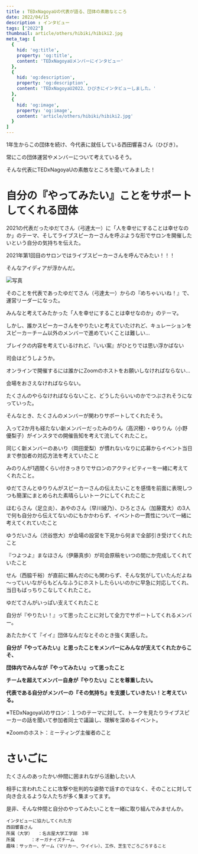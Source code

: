 ```yaml
---
title : TEDxNagoyaUの代表が語る、団体の素敵なところ
date: 2022/04/15
description : インタビュー
tags: ["2022"]
thumbnail: article/others/hibiki/hibiki2.jpg
meta_tag: [
  {
    hid: 'og:title',
    property: 'og:title',
    content: 'TEDxNagoyaUメンバーにインタビュー'
  },
  {
    hid: 'og:description',
    property: 'og:description',
    content: 'TEDxNagoyaU2022、ひびきにインタビューしました。'
  },
  {
    hid: 'og:image',
    property: 'og:image',
    content: 'article/others/hibiki/hibiki2.jpg'
  }
]
---
```




1年生からこの団体を続け、今代表に就任している西田響喜さん（ひびき）。

常にこの団体運営やメンバーについて考えているそう。

そんな代表にTEDxNagoyaUの素敵なところを聞いてみました！



# 自分の『やってみたい』ことをサポートしてくれる団体　



2021の代表だったゆだてさん（弓達太一）に「人を幸せにすることは幸せなのか」のテーマ、そしてライブスピーカーさんを呼ぶような形でサロンを開催したいという自分の気持ちを伝えた。


2021年第1回目のサロンではライブスピーカーさんを呼んでみたい！！！

そんなアイディアが浮かんだ。


![写真](articles/others/hibiki/hibiki1.jpg)

そのことを代表であったゆだてさん（弓達太一）からの『めちゃいいね！』で、運営リーダーになった。

みんなと考えてみたかった「人を幸せにすることは幸せなのか」のテーマ。


しかし、誰かスピーカーさんをやりたいと考えていたけれど、キュレーションをスピーカーチーム以外のメンバーで進めていくことは難しい...

ブレイクの内容を考えているけれど、『いい案』がひとりでは思い浮かばない

司会はどうしようか。

オンラインで開催するには誰かにZoomのホストをお願いしなければならない...

会場をおさえなければならない。

たくさんのやらなければならないこと、どうしたらいいのかでつぶされそうになっていった。

そんなとき、たくさんのメンバーが関わりサポートしてくれたそう。

入って2か月も経たない新メンバーだったみのりん（高沢穂）・ゆりりん（小野優梨子）がインスタでの開催告知を考えて流してくれたこと。

同じく新メンバーのあいり（岡田愛梨）が慣れないなりに応募からイベント当日まで参加者の対応方法を考えていたこと

みのりんが1週間くらい付きっきりでサロンのアクティビティーを一緒に考えてくれたこと。

ゆだてさんとゆりりんがスピーカーさんの伝えたいことを感情を前面に表現しつつも簡潔にまとめられた素晴らしいトークにしてくれたこと

ほむらさん（足立炎）、あやのさん（早川綾乃）、ひろとさん（加藤寛大）の3人で何も自分から伝えてないのにもかかわらず、イベントの一貫性について一緒に考えてくれていたこと

ゆうだいさん（渋谷悠大）が会場の設営を下見から何まで全部引き受けてくれたこと

『つよつよ』まなほさん（伊藤真歩）が司会原稿をいつの間にか完成してくれていたこと

せん（西脇千裕）が直前に頼んだのにも関わらず、そんな気がしていたんだよね～っていいながらもどんなふうにホストしたらいいのかに早急に対応してくれ、当日もばっちりこなしてくれたこと。

ゆだてさんがいっぱい支えてくれたこと

自分が『やりたい！』って思ったことに対して全力でサポートしてくれるメンバー。

あたたかくて『イイ』団体なんだなとそのとき強く実感した。


**自分が『やってみたい』と思ったことをメンバーにみんなが支えてくれたからこそ、**

**団体内でみんなが『やってみたい』って思ったこと**

**チームを超えてメンバー自身が『やりたい』ことを尊重したい。**

**代表である自分がメンバーの『その気持ち』を支援していきたい！と考えている。**



※TEDxNagoyaUのサロン：１つのテーマに対して、トークを見たりライブスピーカーの話を聞いて参加者同士で議論し、理解を深めるイベント。

※Zoomのホスト：ミーティング主催者のこと


# さいごに

たくさんのあったかい仲間に囲まれながら活動したい人

相手に言われたことに攻撃や批判的な姿勢で話すのではなく、そのことに対して向き合えるような人たちが多く集まってます。

是非、そんな仲間と自分のやってみたいことを一緒に取り組んでみませんか。




```:
インタビューに協力してくれた方
西田響喜さん
所属（大学）	：名古屋大学工学部　3年
所属		：オーガナイズチーム
趣味：サッカー、ゲーム（マリカー、ウイイレ）、工作、芝生でごろごろすること